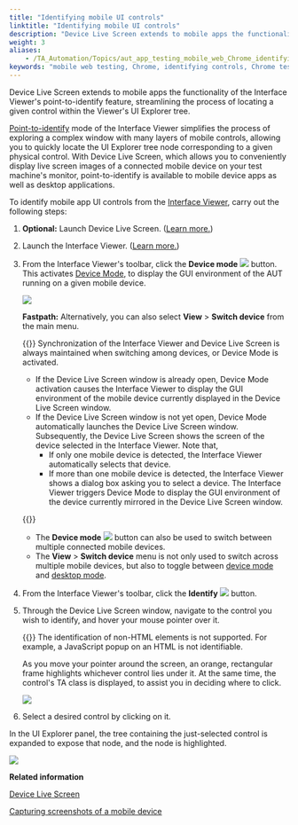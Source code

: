 ```yaml
--- 
title: "Identifying mobile UI controls"
linktitle: "Identifying mobile UI controls"
description: "Device Live Screen extends to mobile apps the functionality of the Interface Viewer's point-to-identify feature, streamlining the process of locating a given control within the Viewer's UI Explorer tree."
weight: 3
aliases: 
    - /TA_Automation/Topics/aut_app_testing_mobile_web_Chrome_identifying_controls.html
keywords: "mobile web testing, Chrome, identifying controls, Chrome testing, Android, identifying controls"
---
```


Device Live Screen extends to mobile apps the functionality of the Interface Viewer's point-to-identify feature, streamlining the process of locating a given control within the Viewer's UI Explorer tree.

[Point-to-identify](/user-guide/interface-definitions/the-interface-viewer/identifying-interface-elements-and-controls/point-to-identify-mode) mode of the Interface Viewer simplifies the process of exploring a complex window with many layers of mobile controls, allowing you to quickly locate the UI Explorer tree node corresponding to a given physical control. With Device Live Screen, which allows you to conveniently display live screen images of a connected mobile device on your test machine's monitor, point-to-identify is available to mobile device apps as well as desktop applications.

To identify mobile app UI controls from the [Interface Viewer](/user-guide/interface-definitions/the-interface-viewer/identifying-interface-elements-and-controls/point-to-identify-mode), carry out the following steps:

1.  **Optional:** Launch Device Live Screen. \([Learn more.](/automation-guide/application-testing/mobile-testing/additional-tasks-and-tools/device-live-screen/)\)

2.  Launch the Interface Viewer. \([Learn more.](/user-guide/interface-definitions/the-interface-viewer/starting-the-interface-viewer)\)

3.  From the Interface Viewer's toolbar, click the **Device mode** ![](/images/TA_Help/Images/btn_device_mode_Viewer.png) button. This activates [Device Mode](/user-guide/interface-definitions/the-interface-viewer/interpreting-the-interface-viewer/ui-explorer-panel#section.device_desktop_mode), to display the GUI environment of the AUT running on a given mobile device.

    ![](/images/TA_Automation/Images/Viewer_toolbar_device_mode_btn.png)

    **Fastpath:** Alternatively, you can also select **View** \> **Switch device** from the main menu.

    {{<note>}} Synchronization of the Interface Viewer and Device Live Screen is always maintained when switching among devices, or Device Mode is activated.

    -   If the Device Live Screen window is already open, Device Mode activation causes the Interface Viewer to display the GUI environment of the mobile device currently displayed in the Device Live Screen window.
    -   If the Device Live Screen window is not yet open, Device Mode automatically launches the Device Live Screen window. Subsequently, the Device Live Screen shows the screen of the device selected in the Interface Viewer. Note that,
        -   If only one mobile device is detected, the Interface Viewer automatically selects that device.
        -   If more than one mobile device is detected, the Interface Viewer shows a dialog box asking you to select a device.
    The Interface Viewer triggers Device Mode to display the GUI environment of the device currently mirrored in the Device Live Screen window.

    {{<tip>}}

    -   The **Device mode** ![](/images/TA_Help/Images/btn_device_mode_Viewer.png) button can also be used to switch between multiple connected mobile devices.
    -   The **View** \> **Switch device** menu is not only used to switch across multiple mobile devices, but also to toggle between [device mode](/user-guide/interface-definitions/the-interface-viewer/interpreting-the-interface-viewer/ui-explorer-panel#section.device_desktop_mode) and [desktop mode](/user-guide/interface-definitions/the-interface-viewer/interpreting-the-interface-viewer/ui-explorer-panel#section.device_desktop_mode).
4.  From the Interface Viewer's toolbar, click the **Identify** ![](/images/TA_Automation/Images/identify_btn.png) button.

5.  Through the Device Live Screen window, navigate to the control you wish to identify, and hover your mouse pointer over it.

    {{<note>}} The identification of non-HTML elements is not supported. For example, a JavaScript popup on an HTML is not identifiable.

    As you move your pointer around the screen, an orange, rectangular frame highlights whichever control lies under it. At the same time, the control's TA class is displayed, to assist you in deciding where to click.

    ![](/images/Android/Images/chrome_Android_Identify_effect.png)

6.  Select a desired control by clicking on it.


In the UI Explorer panel, the tree containing the just-selected control is expanded to expose that node, and the node is highlighted.

![](/images/Android/Images/chrome_Android_Identify_Viewer.png)




**Related information**  


[Device Live Screen](/automation-guide/application-testing/mobile-testing/additional-tasks-and-tools/device-live-screen/)

[Capturing screenshots of a mobile device](/automation-guide/application-testing/mobile-testing/additional-tasks-and-tools/capturing-screenshots-of-a-mobile-device)

